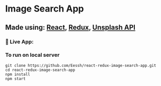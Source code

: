 # Image Search App
## Made using: [React](https://reactjs.org/), [Redux](https://react-redux.js.org/), [Unsplash API](https://unsplash.com/developers)

### :rocket: Live App: 

### To run on local server
```
git clone https://github.com/Eessh/react-redux-image-search-app.git
cd react-redux-image-search-app
npm install
npm start
```
